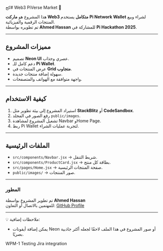 كح# Web3 PiVerse Market 🌌

هذا المشروع هو **ماركت Web3 متكامل** يستخدم **Pi Network Wallet** لشراء وبيع المنتجات الرقمية والفيزيائية.  
تم تطويره بواسطة **Ahmed Hassan** للمشاركة في **Pi Hackathon 2025**.

---

## مميزات المشروع
- تصميم **Neon UI** عصري وجذاب.
- دعم كامل للـ **Pi Wallet**.
- عرض المنتجات في **Grid متجاوب**.
- سهولة إضافة منتجات جديدة.
- واجهة متوافقة مع الهواتف والمتصفحات.

---

## كيفية الاستخدام
1. استيراد المشروع إلى بيئة تطوير مثل **StackBlitz** أو **CodeSandbox**.
2. رفع الصور في المجلد `public/images`.
3. تشغيل المشروع لمشاهدة Navbar وHome Page.
4. ربط Pi Wallet لتجربة عمليات الشراء.

---

## الملفات الرئيسية
- `src/components/Navbar.jsx` → شريط التنقل.  
- `src/components/ProductCard.jsx` → بطاقة كل منتج.  
- `src/pages/Home.jsx` → صفحة المنتجات الرئيسية.  
- `public/images/` → صور المنتجات.  

---

### المطور
تم تطوير المشروع بواسطة **Ahmed Hassan**  
للمهتمين بالاتصال أو التعاون: [GitHub Profile](https://github.com/Ahmedalshref77)

---

💡 ملاحظات إضافية:
- يمكن إضافة أيقونات Neon أو صور المشروع في هذا الملف لاحقًا لجعله أكثر جاذبية بصريًا.

WPM-1 Testing Jira integration 
